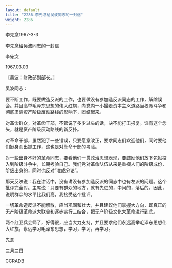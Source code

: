 ```yaml
---
layout: default
title: "2286.李先念给吴波同志的一封信"
weight: 2286
---
```


李先念1967-3-3

李先念给吴波同志的一封信

李先念

1967.03.03

〖吴波：财政部副部长。〗

吴波同志：

要不断工作，既要做造反派的工作，也要做没有参加造反派同志的工作，解除误会。并且高举毛泽东思想的伟大红旗，向党内一小撮走资本主义道路当权派斗争和彻底肃清资产阶级反动路线的影响下，团结起来。

对革命群众，对革命干部，不管说了多少过头的话，决不能打击报复。谁有这个念头，就是资产阶级反动路线的新反扑。

对革命干部，虽然犯了一些错误，只要愿意改正，要求同志们欢迎他们，同时要他们挺身而出抓工作，这也是对革命干部的考验。

对一些出身不好的革命同志，要看他们一贯政治思想表现，要鼓励他们放下包袱投入到阶级斗争中，长期考验自己。我们党对革命队伍从来是重视人们的阶级成份，阶级出身的，同时也反对”唯成分论”。

那天反映说：我在讲话中，没有讲没有参加造反派的同志中也有左派的问题。这个批评完全对。主席说：只要有群众的地方，就有先进的，中间的，落后的。因此，说明群众的水平比我们高，我接受这个批评。

一切革命造反派不能解散，应当巩固和壮大，并且建议他们掌握大方向，即真正的无产阶级革命派大联合和逐步实行三结合，把无产阶级文化大革命进行到底。

两个红卫兵会师了，好得很，应当大力支持，并且要求他们永远高举毛泽东思想伟大红旗，永远学习毛泽东思想，学习，学习，再学习。

先念

三月三日

CCRADB


